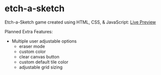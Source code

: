 # etch-a-sketch

Etch-a-Sketch game created using HTML, CSS, & JavaScript: [Live Preview](https://jordanotsuji.github.io/etch-a-sketch/)

Planned Extra Features:
- Multiple user adjustable options
  - eraser mode
  - custom color
  - clear canvas button
  - custom default tile color
  - adjustable grid sizing
